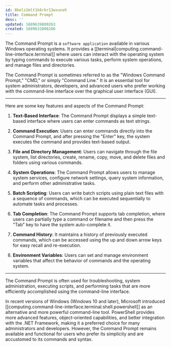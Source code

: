 ```yaml
---
id: 8belz2mlt1k6rkr13wxunoh
title: Command Prompt
desc: ''
updated: 1689639809263
created: 1689632806266
---
```


The Command Prompt is a `software application` available in various Windows operating systems. It provides a [[terminal|computing.command-line-interface.terminal]] where users can interact with the operating system by typing commands to execute various tasks, perform system operations, and manage files and directories.

The Command Prompt is sometimes referred to as the "Windows Command Prompt," "CMD," or simply "Command Line." It is an essential tool for system administrators, developers, and advanced users who prefer working with the command-line interface over the graphical user interface (GUI).

---

Here are some key features and aspects of the Command Prompt:

1. **Text-Based Interface**: The Command Prompt displays a simple text-based interface where users can enter commands as text strings.

2. **Command Execution**: Users can enter commands directly into the Command Prompt, and after pressing the "Enter" key, the system executes the command and provides text-based output.

3. **File and Directory Management**: Users can navigate through the file system, list directories, create, rename, copy, move, and delete files and folders using various commands.

4. **System Operations**: The Command Prompt allows users to manage system services, configure network settings, query system information, and perform other administrative tasks.

5. **Batch Scripting**: Users can write batch scripts using plain text files with a sequence of commands, which can be executed sequentially to automate tasks and processes.

6. **Tab Completion**: The Command Prompt supports tab completion, where users can partially type a command or filename and then press the "Tab" key to have the system auto-complete it.

7. **Command History**: It maintains a history of previously executed commands, which can be accessed using the up and down arrow keys for easy recall and re-execution.

8. **Environment Variables**: Users can set and manage environment variables that affect the behavior of commands and the operating system.

---

The Command Prompt is often used for troubleshooting, system administration, executing scripts, and performing tasks that are more efficiently accomplished using the command-line interface.

In recent versions of Windows (Windows 10 and later), Microsoft introduced [[computing.command-line-interface.terminal.shell.powershell]] as an alternative and more powerful command-line tool. PowerShell provides more advanced features, object-oriented capabilities, and better integration with the .NET Framework, making it a preferred choice for many administrators and developers. However, the Command Prompt remains available and functional for users who prefer its simplicity and are accustomed to its commands and syntax.